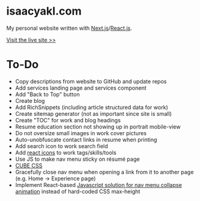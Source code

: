 # isaacyakl.com

My personal website written with [Next.js](https://nextjs.org/)/[React.js](https://reactjs.org/).

[Visit the live site &gt;&gt;](https://www.isaacyakl.com)

# To-Do

-  Copy descriptions from website to GitHub and update repos
-  Add services landing page and services component
-  Add "Back to Top" button
-  Create blog
-  Add RichSnippets (including article structured data for work)
-  Create sitemap generator (not as important since site is small)
-  Create "TOC" for work and blog headings
-  Resume education section not showing up in portrait mobile-view
-  Do not oversize small images in work cover pictures
-  Auto-unobfuscate contact links in resume when printing
-  Add search icon to work search field
-  Add [react icons](https://react-icons.github.io/react-icons) to work tags/skills/tools
-  Use JS to make nav menu sticky on résumé page
-  [CUBE CSS](https://www.smashingmagazine.com/2021/07/global-local-styling-nextjs/)
-  Gracefully close nav menu when opening a link from it to another page (e.g. Home -> Experience page)
-  Implement React-based [Javascript solution for nav menu collapse animation](https://css-tricks.com/using-css-transitions-auto-dimensions/#technique-3-javascript) instead of hard-coded CSS max-height

